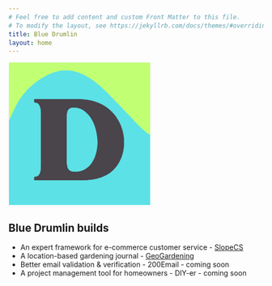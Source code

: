 ```yaml
---
# Feel free to add content and custom Front Matter to this file.
# To modify the layout, see https://jekyllrb.com/docs/themes/#overriding-theme-defaults
title: Blue Drumlin
layout: home
---
```

![Blue Drumlin Logo](/assets/bd_logo_280pxsquare.png)

## Blue Drumlin builds
- An expert framework for e-commerce customer service - [SlopeCS](https://slopecs.com/)
- A location-based gardening journal - [GeoGardening](https://geogardening.app/)
- Better email validation & verification - 200Email - coming soon
- A project management tool for homeowners - DIY-er - coming soon
